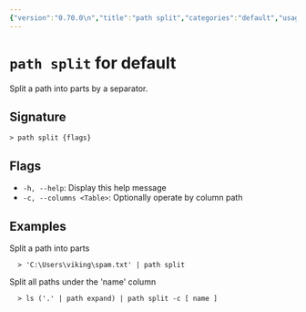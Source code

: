 ```yaml
---
{"version":"0.70.0\n","title":"path split","categories":"default","usage":"Split a path into parts by a separator.\n"}
---
```

<!-- THIS FILE IS GENERATED BY update_book_commands.cjs USING NUSHELL'S HELP COMMANDS.
REFRAIN FROM EDITING IT MANUALLY.-->
# <code>path split</code> for default

<div class='command-title'>Split a path into parts by a separator.</div>

## Signature

```> path split {flags}```

## Flags

 * ```-h, --help```: Display this help message
 * ```-c, --columns <Table>```: Optionally operate by column path
## Examples

  Split a path into parts
```shell
  > 'C:\Users\viking\spam.txt' | path split
```
  Split all paths under the 'name' column
```shell
  > ls ('.' | path expand) | path split -c [ name ]
```


